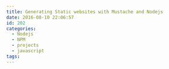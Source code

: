 ```yaml
---
title: Generating Static websites with Mustache and Nodejs
date: 2016-08-10 22:06:57
id: 202
categories:
  - Nodejs
  - NPM
  - projects
  - javascript
tags:
---
```

